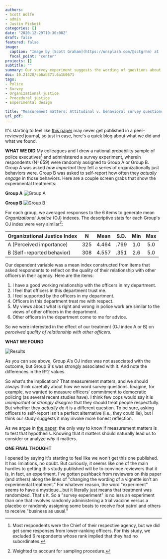 ```yaml
---
authors:
- Scott Wolfe
- admin
- Justin Pickett
categories: []
date: "2020-12-29T10:30:00Z"
draft: false
featured: false
image:
  caption: "Image by [Scott Graham](https://unsplash.com/@sctgrhm) at [Unsplash](https://unsplash.com/photos/OQMZwNd3ThU)"
  focal_point: "center"
projects: []
subtitle: ""
summary: Our survey experiment suggests the wording of questions about police fairness matters. 
doi: 10.21428/cb6ab371.6a1b0671
tags:
- Police
- Survey
- Organizational justice
- Procedural justice
- Experimental design

title: "Measurement matters: Attitudinal v. behavioral survey questions"
url_pdf:
---
```


It's starting to feel like [this paper](https://doi.org/10.21428/cb6ab371.6a1b0671) may never get published in a peer-reviewed journal, so just in case, here's a quick blog about what we did and what we found. 

**WHAT WE DID**
My colleagues and I drew a national probability sample of police executives[^1] and administered a survey experiment, wherein respondents (N=659) were randomly assigned to Group A or Group B. Group A was asked *how important* they felt a series of organizationally just behaviors were. Group B was asked to self-report how often they *actually engage* in those behaviors. Here are a couple screen grabs that show the experimental treatments:

**Group A**
![Group A](/img/measurement_matters_A.png)

**Group B**
![Group B](/img/measurement_matters_B.png)

For each group, we averaged responses to the 6 items to generate mean *Organizational Justice* (OJ) indexes. The descriptive stats for each Group's OJ index were very similar[^2]:

| Organizational Justice Index  | N   | Mean  | S.D. | Min | Max |
|-------------------------------|:---:|:-----:|:----:|:---:|:---:|
| A (Perceived importance)      | 325 | 4.464 | .799 | 1.0 | 5.0 |
| B (Self-reported behavior)    | 308 | 4.557 | .351 | 2.6 | 5.0 |

Our dependent variable was a mean index constructed from items that asked respondents to reflect on the quality of their relationship with other officers in their agency. Here are the items:

1. I have a good working relationship with the officers in my department.
2. I feel that officers in this department trust me. 
3. I feel supported by the officers in my department. 
4. Officers in this department treat me with respect. 
5. My views about what is right and wrong in police work are similar to the views of other officers in the department. 
6. Other officers in the department come to me for advice. 

So we were interested in the effect of our treatment (OJ index A or B) on *perceived quality of relationship with other officers.*

**WHAT WE FOUND**

![Results](/img/measurement_matters_results.png)

As you can see above, Group A's OJ index was not associated with the outcome, but Group B's was strongly associated with it. And note the differences in the R^2 values. 

So what's the implication? That measurement matters, and we should always think carefully about how we word survey questions. Imagine, for example, we wanted to measure officers' commitment to democratic policing (as several recent studies have). I think few cops would say it is *unimportant* or *strongly disagree* that they should treat people respectfully. But whether they *actually do it* is a different question. To be sure, asking officers to self-report isn't a perfect alternative (i.e., they could lie), but I think our study suggests it may invoke more honest reflection. 

As we argue in [the paper](https://doi.org/10.21428/cb6ab371.6a1b0671), the only way to know if measurement matters is to test that hypothesis. Knowing that it matters should naturally lead us to consider or analyze *why* it matters.

**ONE FINAL THOUGHT**

I opened by saying it's starting to feel like we won't get this one published. It has limiations, no doubt. But curiously, it seems like one of the main hurdles to getting this study published will be to convince reviewers that it is, in fact, an experiment. I've gotten pushback from reviewers on this paper (and others) along the lines of "changing the wording of a vignette isn't an experimental treatment." For whatever reason, the word "experiment" seems to have a mystique...but it literally just means that treatment was randomized. That's it. So a "survey experiment" is no less an experiment than one that involves randomly administering a trial vaccine versus a placebo or randomly assigning some beats to receive foot patrol and others to receive "business as usual."

[^1]: Most respondents were the Chief of their respective agency, but we did get some responses from lower-ranking officers. For this study, we excluded 6 respondents whose rank implied that they had no subordinates. 
[^2]: Weighted to account for sampling procedure. 
